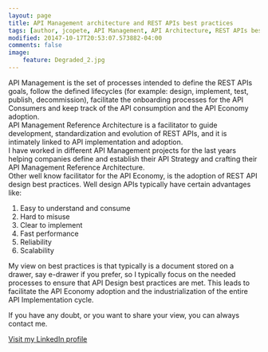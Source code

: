 ```yaml
---
layout: page
title: API Management architecture and REST APIs best practices
tags: [author, jcopete, API Management, API Architecture, REST APIs best practices]
modified: 20147-10-17T20:53:07.573882-04:00
comments: false
image:
    feature: Degraded_2.jpg
---
```



API Management is the set of processes intended to define the REST APIs goals, follow the defined lifecycles (for example: design, implement, test, publish, decommission), facilitate the onboarding processes for the API Consumers and keep track of the API consumption and the API Economy adoption.  
API Management Reference Architecture is a facilitator to guide development, standardization and evolution of REST APIs, and it is intimately linked to API implementation and adoption.  
I have worked in different API Management projects for the last years helping companies define and establish their API Strategy and crafting their API Management Reference Architecture.  
Other well know facilitator for the API Economy, is the adoption of REST API design best practices. Well design APIs typically have certain advantages like:  
1. Easy to understand and consume
2. Hard to misuse
3. Clear to implement
4. Fast performance
5. Reliability
6. Scalability
  
My view on best practices is that typically is a document stored on a drawer, say e-drawer if you prefer, so I typically focus on the needed processes to ensure that API Design best practices are met. This leads to facilitate the API Economy adoption and the industrialization of the entire API Implementation cycle.
    
If you have any doubt, or you want to share your view, you can always contact me.  

<a markdown="0" href="http://linkedin.com/in/jcopete" class="btn">Visit my LinkedIn profile</a>
